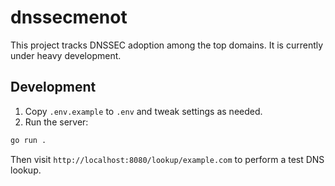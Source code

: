# dnssecmenot

This project tracks DNSSEC adoption among the top domains. It is currently under heavy development.

## Development

1. Copy `.env.example` to `.env` and tweak settings as needed.
2. Run the server:

```bash
go run .
```

Then visit `http://localhost:8080/lookup/example.com` to perform a test DNS lookup.
